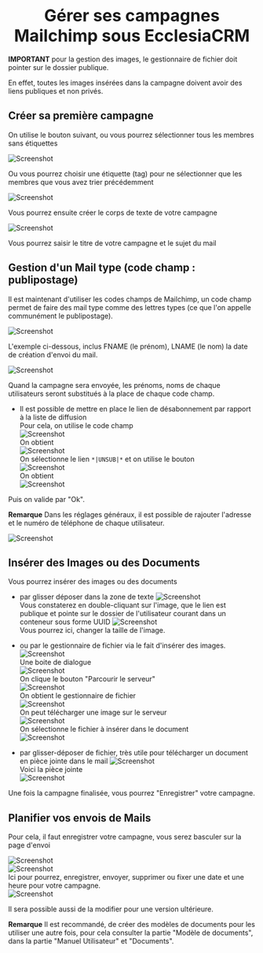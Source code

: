 
# <center><big>Gérer ses campagnes Mailchimp sous Ecclesia**CRM** </big></center>

**IMPORTANT** pour la gestion des images, le gestionnaire de fichier doit pointer sur le dossier publique.

En effet, toutes les images insérées dans la campagne doivent avoir des liens publiques et non privés.

## Créer sa première campagne

On utilise le bouton suivant, ou vous pourrez sélectionner tous les membres sans étiquettes

![Screenshot](../../img/mailchimp/campaignCreation.png)

Ou vous pourrez choisir une étiquette (tag) pour ne sélectionner que les membres que vous avez trier précédemment

![Screenshot](../../img/mailchimp/campaignCreation_1.png)

Vous pourrez ensuite créer le corps de texte de votre campagne

![Screenshot](../../img/mailchimp/campaignCreation1.png)

Vous pourrez saisir le titre de votre campagne et le sujet du mail

## Gestion d'un Mail type (code champ : publipostage)

Il est maintenant d'utiliser les codes champs de Mailchimp, un code champ permet de faire des mail type comme des lettres types (ce que l'on appelle communément le publipostage).

![Screenshot](../../img/mailchimp/campaignCreation3.png)

L'exemple ci-dessous, inclus FNAME (le prénom), LNAME (le nom) la date de création d'envoi du mail.

![Screenshot](../../img/mailchimp/campaignCreation4.png)

Quand la campagne sera envoyée, les prénoms, noms de chaque utilisateurs seront substitués à la place de chaque code champ.

- Il est possible de mettre en place le lien de désabonnement par rapport à la liste de diffusion<br>
Pour cela, on utilise le code champ<br>
 ![Screenshot](../../img/mailchimp/campaignCreationUnsubscribe1.png)<br>
On obtient<br>
![Screenshot](../../img/mailchimp/campaignCreationUnsubscribe2.png)<br>
On sélectionne le lien ````*|UNSUB|*```` et on utilise le bouton <br>
 ![Screenshot](../../img/mailchimp/campaignCreationUnsubscribe3.png)<br>
On obtient<br>
![Screenshot](../../img/mailchimp/campaignCreationUnsubscribe4.png)

Puis on valide par "Ok".

**Remarque** Dans les réglages généraux, il est possible de rajouter l'adresse et le numéro de téléphone de chaque utilisateur.

![Screenshot](../../img/mailchimp/mailchimpaddressphonesettings.png)

## Insérer des Images ou des Documents

Vous pourrez insérer des images ou des documents

- par glisser déposer dans la zone de texte
![Screenshot](../../img/mailchimp/campaignCreation2.png)<br>
Vous constaterez en double-cliquant sur l'image, que le lien est publique et pointe sur le dossier de l'utilisateur courant dans un conteneur sous forme UUID
![Screenshot](../../img/mailchimp/campaignImageInsertion.png)<br>
Vous pourrez ici, changer la taille de l'image.
- ou par le gestionnaire de fichier via le fait d'insérer des images.<br>
![Screenshot](../../img/mailchimp/insertcampaignimagebrowse1.png)<br>
Une boite de dialogue<br>
![Screenshot](../../img/mailchimp/insertcampaignimagebrowse2.png)<br>
On clique le bouton "Parcourir le serveur"<br>
![Screenshot](../../img/mailchimp/insertcampaignimagebrowse3.png)<br>
On obtient le gestionnaire de fichier<br>
![Screenshot](../../img/mailchimp/insertcampaignimagebrowse4.png)<br>
On peut télécharger une image sur le serveur<br>
![Screenshot](../../img/mailchimp/insertcampaignimagebrowse5.png)<br>
On sélectionne le fichier à insérer dans le document<br>
![Screenshot](../../img/mailchimp/insertcampaignimagebrowse6.png)<br>

- par glisser-déposer de fichier, très utile pour télécharger un document en pièce jointe dans le mail
![Screenshot](../../img/mailchimp/mailchimpDocInsert1.png)<br>
Voici la pièce jointe<br>
![Screenshot](../../img/mailchimp/mailchimpDocInsert2.png)<br>

Une fois la campagne finalisée, vous pourrez "Enregistrer" votre campagne.

## Planifier vos envois de Mails

Pour cela, il faut enregistrer votre campagne, vous serez basculer sur la page d'envoi

![Screenshot](../../img/mailchimp/campaignplanification1.png)<br>
![Screenshot](../../img/mailchimp/campaignplanification2.png)<br>
Ici pour pourrez, enregistrer, envoyer, supprimer ou fixer une date et une heure pour votre campagne.<br>
![Screenshot](../../img/mailchimp/campaignplanification3.png)<br>

Il sera possible aussi de la modifier pour une version ultérieure.

**Remarque** Il est recommandé, de créer des modèles de documents pour les utiliser une autre fois, pour cela consulter la partie "Modèle de documents", dans la partie "Manuel Utilisateur" et "Documents".


